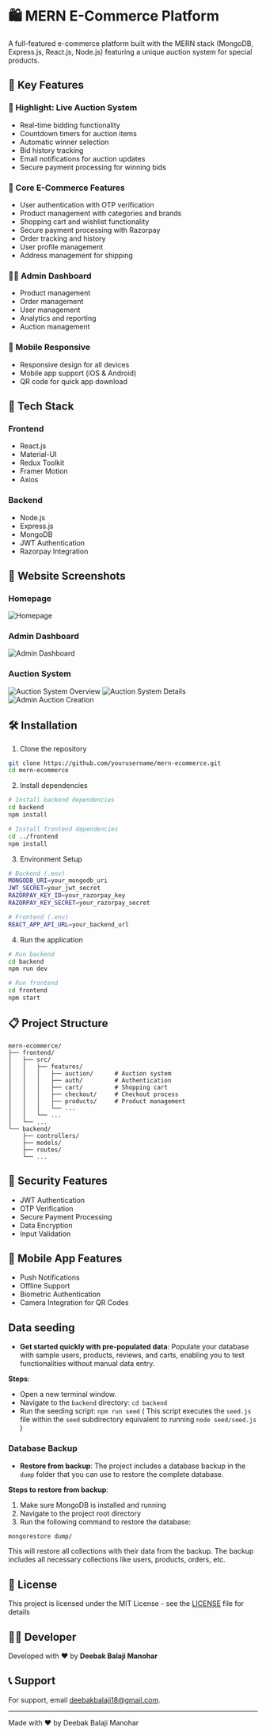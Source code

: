 # 🛍️ MERN E-Commerce Platform

A full-featured e-commerce platform built with the MERN stack (MongoDB, Express.js, React.js, Node.js) featuring a unique auction system for special products.

## 🌟 Key Features

### 🎯 Highlight: Live Auction System
- Real-time bidding functionality
- Countdown timers for auction items
- Automatic winner selection
- Bid history tracking
- Email notifications for auction updates
- Secure payment processing for winning bids

### 🛒 Core E-Commerce Features
- User authentication with OTP verification
- Product management with categories and brands
- Shopping cart and wishlist functionality
- Secure payment processing with Razorpay
- Order tracking and history
- User profile management
- Address management for shipping

### 👨‍💼 Admin Dashboard
- Product management
- Order management
- User management
- Analytics and reporting
- Auction management

### 📱 Mobile Responsive
- Responsive design for all devices
- Mobile app support (iOS & Android)
- QR code for quick app download

## 🚀 Tech Stack

### Frontend
- React.js
- Material-UI
- Redux Toolkit
- Framer Motion
- Axios

### Backend
- Node.js
- Express.js
- MongoDB
- JWT Authentication
- Razorpay Integration

## 📸 Website Screenshots

### Homepage
![Homepage](frontend/src/assets/images/front.png)

### Admin Dashboard
![Admin Dashboard](frontend/src/assets/images/demo/admin_home_page.png)

### Auction System
![Auction System Overview](frontend/src/assets/images/demo/auction_system.png)
![Auction System Details](frontend/src/assets/images/demo/auction_system_2.png)
![Admin Auction Creation](frontend/src/assets/images/demo/admin_auction_create_page.png)


## 🛠️ Installation

1. Clone the repository
```bash
git clone https://github.com/yourusername/mern-ecommerce.git
cd mern-ecommerce
```

2. Install dependencies
```bash
# Install backend dependencies
cd backend
npm install

# Install frontend dependencies
cd ../frontend
npm install
```

3. Environment Setup
```bash
# Backend (.env)
MONGODB_URI=your_mongodb_uri
JWT_SECRET=your_jwt_secret
RAZORPAY_KEY_ID=your_razorpay_key
RAZORPAY_KEY_SECRET=your_razorpay_secret

# Frontend (.env)
REACT_APP_API_URL=your_backend_url
```

4. Run the application
```bash
# Run backend
cd backend
npm run dev

# Run frontend
cd frontend
npm start
```

## 📋 Project Structure

```
mern-ecommerce/
├── frontend/
│   ├── src/
│   │   ├── features/
│   │   │   ├── auction/      # Auction system
│   │   │   ├── auth/         # Authentication
│   │   │   ├── cart/         # Shopping cart
│   │   │   ├── checkout/     # Checkout process
│   │   │   ├── products/     # Product management
│   │   │   └── ...
│   │   └── ...
│   └── ...
└── backend/
    ├── controllers/
    ├── models/
    ├── routes/
    └── ...
```

## 🔐 Security Features
- JWT Authentication
- OTP Verification
- Secure Payment Processing
- Data Encryption
- Input Validation

## 📱 Mobile App Features
- Push Notifications
- Offline Support
- Biometric Authentication
- Camera Integration for QR Codes

## Data seeding
- **Get started quickly with pre-populated data**: Populate your database with sample users, products, reviews, and carts, enabling you to test functionalities without manual data entry.

**Steps**:
- Open a new terminal window.
- Navigate to the `backend` directory: `cd backend`
- Run the seeding script: `npm run seed` ( This script executes the `seed.js` file within the `seed` subdirectory equivalent to running `node seed/seed.js` )

### Database Backup
- **Restore from backup**: The project includes a database backup in the `dump` folder that you can use to restore the complete database.

**Steps to restore from backup**:
1. Make sure MongoDB is installed and running
2. Navigate to the project root directory
3. Run the following command to restore the database:
```bash
mongorestore dump/
```

This will restore all collections with their data from the backup. The backup includes all necessary collections like users, products, orders, etc.

## 📄 License
This project is licensed under the MIT License - see the [LICENSE](LICENSE) file for details

## 👨‍💻 Developer
Developed with ❤️ by **Deebak Balaji Manohar**

## 📞 Support
For support, email deebakbalaji18@gmail.com.

---
Made with ❤️ by Deebak Balaji Manohar 